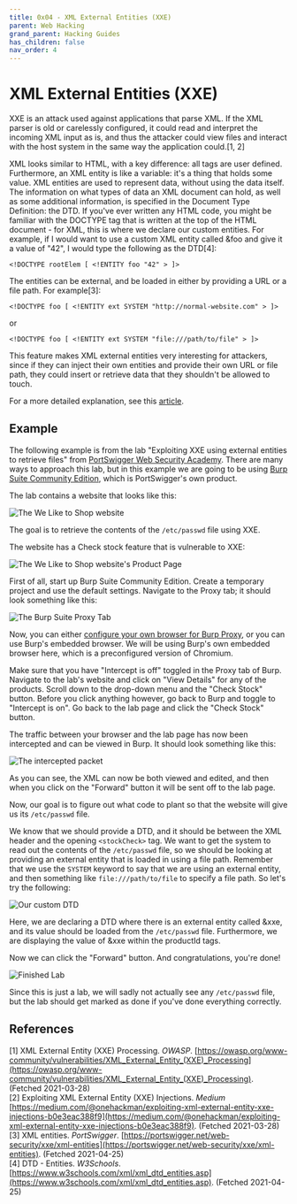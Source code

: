 ```yaml
---
title: 0x04 - XML External Entities (XXE)
parent: Web Hacking
grand_parent: Hacking Guides
has_children: false
nav_order: 4
---
```


# XML External Entities (XXE)
XXE is an attack used against applications that parse XML. If the XML parser is old or carelessly configured, it could read and interpret the incoming XML input as is, and thus the attacker could view files and interact with the host system in the same way the application could.[1, 2]

XML looks similar to HTML, with a key difference: all tags are user defined. Furthermore, an XML entity is like a variable: it's a thing that holds some value. XML entities are used to represent data, without using the data itself. The information on what types of data an XML document can hold, as well as some additional information, is specified in the Document Type Definition: the DTD. If you've ever written any HTML code, you might be familiar with the DOCTYPE tag that is written at the top of the HTML document - for XML, this is where we declare our custom entities. For example, if I would want to use a custom XML entity called &foo and give it a value of "42", I would type the following as the DTD[4]:

``` <!DOCTYPE rootElem [ <!ENTITY foo "42" > ]> ```

The entities can be external, and be loaded in either by providing a URL or a file path. For example[3]:

``` <!DOCTYPE foo [ <!ENTITY ext SYSTEM "http://normal-website.com" > ]> ```

or

``` <!DOCTYPE foo [ <!ENTITY ext SYSTEM "file:///path/to/file" > ]> ```

This feature makes XML external entities very interesting for attackers, since if they can inject their own entities and provide their own URL or file path, they could insert or retrieve data that they shouldn't be allowed to touch.

For a more detailed explanation, see this [article](https://medium.com/@onehackman/exploiting-xml-external-entity-xxe-injections-b0e3eac388f9).

## Example
The following example is from the lab "Exploiting XXE using external entities to retrieve files" from [PortSwigger Web Security Academy](https://portswigger.net/web-security). There are many ways to approach this lab, but in this example we are going to be using [Burp Suite Community Edition](https://portswigger.net/burp/communitydownload), which is PortSwigger's own product.

The lab contains a website that looks like this:

![The We Like to Shop website](../images/we-like-to-shop-home-xxe.png)

The goal is to retrieve the contents of the `/etc/passwd` file using XXE.

The website has a Check stock feature that is vulnerable to XXE:

![The We Like to Shop website's Product Page](../images/we-like-to-shop-product-page.png)

First of all, start up Burp Suite Community Edition. Create a temporary project and use the default settings. Navigate to the Proxy tab; it should look something like this:

![The Burp Suite Proxy Tab](../images/burpsuite-proxytab-xxe.png)

Now, you can either [configure your own browser for Burp Proxy](https://portswigger.net/burp/documentation/desktop/getting-started/proxy-setup), or you can use Burp's embedded browser. We will be using Burp's own embedded browser here, which is a preconfigured version of Chromium.

Make sure that you have "Intercept is off" toggled in the Proxy tab of Burp. Navigate to the lab's website and click on "View Details" for any of the products. Scroll down to the drop-down menu and the "Check Stock" button. Before you click anything however, go back to Burp and toggle to "Intercept is on". Go back to the lab page and click the "Check Stock" button.

The traffic between your browser and the lab page has now been intercepted and can be viewed in Burp. It should look something like this:

![The intercepted packet](../images/burpproxy-intercepted.png)

As you can see, the XML can now be both viewed and edited, and then when you click on the "Forward" button it will be sent off to the lab page.

Now, our goal is to figure out what code to plant so that the website will give us its `/etc/passwd` file.

We know that we should provide a DTD, and it should be between the XML header and the opening `<stockCheck>` tag. We want to get the system to read out the contents of the `/etc/passwd` file, so we should be looking at providing an external entity that is loaded in using a file path. Remember that we use the `SYSTEM` keyword to say that we are using an external entity, and then something like `file:///path/to/file` to specify a file path. So let's try the following:

![Our custom DTD](../images/xxe-dtd-with-value.png)

Here, we are declaring a DTD where there is an external entity called &xxe, and its value should be loaded from the `/etc/passwd` file. Furthermore, we are displaying the value of &xxe within the productId tags.

Now we can click the "Forward" button. And congratulations, you're done!

![Finished Lab](../images/finished-lab.png)

Since this is just a lab, we will sadly not actually see any `/etc/passwd` file, but the lab should get marked as done if you've done everything correctly.


## References
[1] XML External Entity (XXE) Processing. *OWASP*. [https://owasp.org/www-community/vulnerabilities/XML_External_Entity_(XXE)_Processing](https://owasp.org/www-community/vulnerabilities/XML_External_Entity_(XXE)_Processing). (Fetched 2021-03-28)<br>
[2] Exploiting XML External Entity (XXE) Injections. *Medium* [https://medium.com/@onehackman/exploiting-xml-external-entity-xxe-injections-b0e3eac388f9](https://medium.com/@onehackman/exploiting-xml-external-entity-xxe-injections-b0e3eac388f9). (Fetched 2021-03-28)<br>
[3] XML entities. *PortSwigger*. [https://portswigger.net/web-security/xxe/xml-entities](https://portswigger.net/web-security/xxe/xml-entities). (Fetched 2021-04-25)<br>
[4] DTD - Entities. *W3Schools*. [https://www.w3schools.com/xml/xml_dtd_entities.asp](https://www.w3schools.com/xml/xml_dtd_entities.asp). (Fetched 2021-04-25)<br>